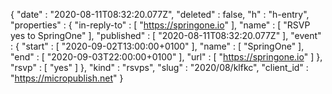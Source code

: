 {
  "date" : "2020-08-11T08:32:20.077Z",
  "deleted" : false,
  "h" : "h-entry",
  "properties" : {
    "in-reply-to" : [ "https://springone.io" ],
    "name" : [ "RSVP yes to SpringOne" ],
    "published" : [ "2020-08-11T08:32:20.077Z" ],
    "event" : {
      "start" : [ "2020-09-02T13:00:00+0100" ],
      "name" : [ "SpringOne" ],
      "end" : [ "2020-09-03T22:00:00+0100" ],
      "url" : [ "https://springone.io" ]
    },
    "rsvp" : [ "yes" ]
  },
  "kind" : "rsvps",
  "slug" : "2020/08/klfkc",
  "client_id" : "https://micropublish.net"
}
